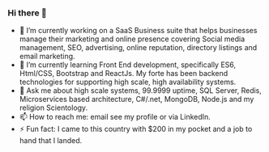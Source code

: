 ### Hi there 👋

- 🔭 I’m currently working on a SaaS Business suite that helps businesses manage their marketing and online presence covering Social media management, SEO, advertising, online reputation, directory listings and email marketing.
- 🌱 I’m currently learning Front End development, specifically ES6, Html/CSS, Bootstrap and ReactJs. My forte has been backend technologies for supporting high scale, high availability systems.
- 💬 Ask me about high scale systems, 99.9999 uptime, SQL Server, Redis, Microservices based architecture, C#/.net, MongoDB, Node.js and my religion Scientology.
- 📫 How to reach me: email see my profile or via LinkedIn.
- ⚡ Fun fact: I came to this country with $200 in my pocket and a job to hand that I landed.

